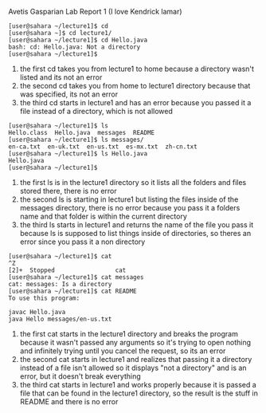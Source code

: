 Avetis Gasparian Lab Report 1 (I love Kendrick lamar)
```
[user@sahara ~/lecture1]$ cd
[user@sahara ~]$ cd lecture1/
[user@sahara ~/lecture1]$ cd Hello.java
bash: cd: Hello.java: Not a directory
[user@sahara ~/lecture1]$ 
```

1. the first cd takes you from lecture1 to home because a directory wasn't listed and its not an error
2. the second cd takes you from home to lecture1 directory because that was specified, its not an error
3. the third cd starts in lecture1 and has an error because you passed it a file instead of a directory, which is not allowed


```
[user@sahara ~/lecture1]$ ls
Hello.class  Hello.java  messages  README
[user@sahara ~/lecture1]$ ls messages/
en-ca.txt  en-uk.txt  en-us.txt  es-mx.txt  zh-cn.txt
[user@sahara ~/lecture1]$ ls Hello.java
Hello.java
[user@sahara ~/lecture1]$ 
```

1. the first ls is in the lecture1 directory so it lists all the folders and files stored there, there is no error
2. the second ls is starting in lecture1 but listing the files inside of the messages directory, there is no error because you pass it a folders name and that folder is within the current directory
3. the third ls starts in lecture1 and returns the name of the file you pass it because ls is supposed to list things inside of directories, so theres an error since you pass it a non directory

```
[user@sahara ~/lecture1]$ cat
^Z
[2]+  Stopped                 cat
[user@sahara ~/lecture1]$ cat messages
cat: messages: Is a directory
[user@sahara ~/lecture1]$ cat README 
To use this program:

javac Hello.java
java Hello messages/en-us.txt
```

1. the first cat starts in the lecture1 directory and breaks the program because it wasn't passed any arguments so it's trying to open nothing and infinitely trying until you cancel the request, so its an error
2. the second cat starts in lecture1 and realizes that passing it a directory instead of a file isn't allowed so it displays "not a directory" and is an error, but it doesn't break everything
3. the third cat starts in lecture1 and works properly because it is passed a file that can be found in the lecture1 directory, so the result is the stuff in README and there is no error
